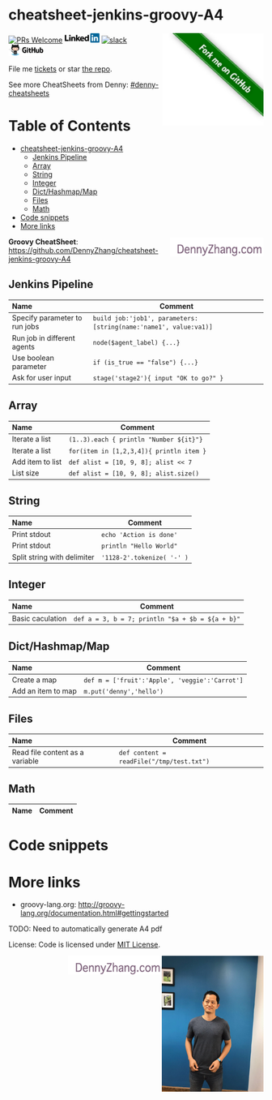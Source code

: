 # cheatsheet-jenkins-groovy-A4
<a href="https://github.com/DennyZhang?tab=followers"><img align="right" width="200" height="183" src="https://raw.githubusercontent.com/USDevOps/mywechat-slack-group/master/images/fork_github.png" /></a>

[![PRs Welcome](https://img.shields.io/badge/PRs-welcome-brightgreen.svg)](http://makeapullrequest.com) [![LinkedIn](https://raw.githubusercontent.com/USDevOps/mywechat-slack-group/master/images/linkedin_icon.png)](https://www.linkedin.com/in/dennyzhang001) <a href="https://www.dennyzhang.com/slack" target="_blank" rel="nofollow"><img src="http://slack.dennyzhang.com/badge.svg" alt="slack"/></a> [![Github](https://raw.githubusercontent.com/USDevOps/mywechat-slack-group/master/images/github.png)](https://github.com/DennyZhang)

File me [tickets](https://github.com/DennyZhang/cheatsheet-jenkins-groovy-A4/issues) or star [the repo](https://github.com/DennyZhang/cheatsheet-jenkins-groovy-A4).

See more CheatSheets from Denny: [#denny-cheatsheets](https://github.com/topics/denny-cheatsheets)

Table of Contents
=================

   * [cheatsheet-jenkins-groovy-A4](#cheatsheet-jenkins-groovy-A4)
      * [Jenkins Pipeline](#jenkins-pipeline)
      * [Array](#array)
      * [String](#string)
      * [Integer](#integer)
      * [Dict/Hashmap/Map](#dicthashmapmap)
      * [Files](#files)
      * [Math](#math)
   * [Code snippets](#code-snippets)
   * [More links](#more-links)

<a href="https://www.dennyzhang.com"><img align="right" width="185" height="37" src="https://raw.githubusercontent.com/USDevOps/mywechat-slack-group/master/images/dns_small.png"></a>

**Groovy CheatSheet**: https://github.com/DennyZhang/cheatsheet-jenkins-groovy-A4

## Jenkins Pipeline
| Name                           | Comment                                                          |
| :----------------------------- | --------------------------------------------------------------   |
| Specify parameter to run jobs  | `build job:'job1', parameters:[string(name:'name1', value:va1)]` |
| Run job in different agents    | `node($agent_label) {...}`                                       |
| Use boolean parameter          | `if (is_true == "false") {...}`                                  |
| Ask for user input             | `stage('stage2'){ input "OK to go?" }`                           |
  
## Array

| Name                           | Comment                                      |
| :----------------------------- | -------------------------------------------- |
| Iterate a list                 | `(1..3).each { println "Number ${it}"}`      |
| Iterate a list                 | `for(item in [1,2,3,4]){ println item }`     |
| Add item to list               | `def alist = [10, 9, 8]; alist << 7`         |
| List size                      | `def alist = [10, 9, 8]; alist.size()`       |
  
## String

| Name                        | Comment                                              |
| :------------------------   | ---------------------------------------------------- |
| Print stdout                | `echo 'Action is done'`                              |
| Print stdout                | `println "Hello World"`                              |
| Split string with delimiter | `'1128-2'.tokenize( '-' )`                           |

## Integer

| Name             | Comment                                          |
| :------------    | ------------------------------------------------ |
| Basic caculation | `def a = 3, b = 7; println "$a + $b = ${a + b}"` |
  
## Dict/Hashmap/Map

| Name                 | Comment                                        |
| :------------------- | ---------------------------------------------- |
| Create a map         | `def m = ['fruit':'Apple', 'veggie':'Carrot']` |
| Add an item to map   | `m.put('denny','hello')`                       |
  
## Files

| Name                            | Comment                                   |
| :------------------------------ | ----------------------------------------- |
| Read file content as a variable | `def content = readFile("/tmp/test.txt")` |
  
## Math

| Name          | Comment                  |
| :------------ | ------------------------ |

# Code snippets

# More links
- groovy-lang.org: http://groovy-lang.org/documentation.html#gettingstarted

TODO: Need to automatically generate A4 pdf

License: Code is licensed under [MIT License](https://www.dennyzhang.com/wp-content/mit_license.txt).

<a href="https://www.dennyzhang.com"><img align="right" width="201" height="268" src="https://raw.githubusercontent.com/USDevOps/mywechat-slack-group/master/images/denny_201706.png"></a>

<a href="https://www.dennyzhang.com"><img align="right" src="https://raw.githubusercontent.com/USDevOps/mywechat-slack-group/master/images/dns_small.png"></a>
